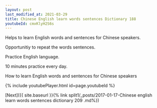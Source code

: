 ```yaml
---
layout: post
last_modified_at: 2021-03-29
title: Chinese English learn words sentences Dictionary 188 
youtubeId: cmxKlyH2S6s
---
```

 
 
Helps to learn English words and sentences for Chinese speakers.

Opportunitiy to repeat the words sentences. 

Practice English language. 
 
10 minutes practice every day. 
 
How to learn English words and sentences for Chinese speakers 
 
{% include youtubePlayer.html id=page.youtubeId %}
 
 
[Next]({{ site.baseurl }}{% link  split1/_posts/2017-01-17-Chinese english learn words sentences dictionary 209 .md%})
 
